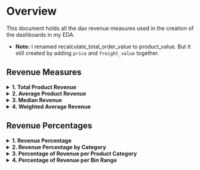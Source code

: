 # Overview

This document holds all the dax revenue measures used in the creation of the dashboards in my EDA. 

- **Note:** I renamed recalculate_total_order_value to product_value. But it still created by adding `price` and `freight_value` together.

## Revenue Measures

<details> 

<summary><b> 1. Total Product Revenue</b> </summary> 

``` dax
Total ProductRevenue = 
IF(
    ISBLANK(SUM(Order_Items_Final[product_value])),
    0,
    SUM(Order_Items_Final[product_value])
)

```
</details>

<details>
<summary><b> 2. Average Product Revenue </b></summary>

``` dax
Average Product Revenue = 
DIVIDE(
    SUM('Order_Items_Final'[product_value]),
    COUNTROWS('Order_Items_Final'),
    0
)
```

</details>

<details>
<summary><b> 3. Median Revenue </b></summary>

``` dax
Median Revenue = 
MEDIANX(
    'Order_Items_Final',
    'Order_Items_Final'[product_value]
)
```

</details>

<details>
<summary><b> 4. Weighted Average Revenue </b></summary>

``` dax
Weighted Average Revenue = 
DIVIDE(
    SUMX(
        'Order_Items_Final',  -- Iterates over each row in the Order_Items_Final table
        'Order_Items_Final'[product_value] * 'Order_Items_Final'[product_quantity]  -- Calculates the revenue for each product by multiplying its value with the quantity sold
    ),
    SUM('Order_Items_Final'[product_quantity]),  -- Sums up the total quantity across all rows to serve as the weight for the weighted average
    0  -- Handles division by zero to avoid errors, returning 0 if the denominator is zero
)

```

</details>

## Revenue Percentages

<details>
<summary><b> 1. Revenue Percentage </b></summary>

``` dax
Revenue Percentage = 
DIVIDE(
    [Total Product Revenue],
    CALCULATE(
        [Total Product Revenue],
        ALL(Order_Items_Final)
    ),
    0
)
```

</details>

<details>
<summary><b> 2. Revenue Percentage by Category </b></summary>

``` dax
Revenue Percentage by Category = 
DIVIDE(
    [Total Product Revenue],
    CALCULATE(
        [Total Product Revenue],
        REMOVEFILTERS('Order_Items_Final'),
        VALUES('Order_Items_Final'[Product Category])
    ),
    0
)
```

</details>


<details>
<summary><b> 3. Percentage of Revenue per Product Category </b></summary>

``` dax
Percentage of Revenue per Product Category = 
DIVIDE(
    [Total Product Revenue],
    CALCULATE(
        [Total Product Revenue],
        REMOVEFILTERS('Order_Items_Final'),  -- Removes all filters on the table
        VALUES('Category Rankings'[product_category])  -- Retains the filter for the current Product Category
    ),
    0
)
```

</details>


<details>
<summary><b> 4. Percentage of Revenue per Bin Range </b></summary>

``` dax
Percentage of Revenue per Bin Range = 
DIVIDE(
    [Total Product Revenue],
    CALCULATE(
        [Total Product Revenue],
        REMOVEFILTERS('Order_Items_Final'),  -- Removes all filters on the table
        VALUES('Order_Items_Final'[Product Value Bins])  -- Retains the filter for the current Bin Range
    ),
    0
)
```

</details>

